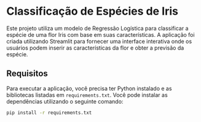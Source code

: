 # Classificação de Espécies de Iris

Este projeto utiliza um modelo de Regressão Logística para classificar a espécie de uma flor Iris com base em suas características. A aplicação foi criada utilizando Streamlit para fornecer uma interface interativa onde os usuários podem inserir as características da flor e obter a previsão da espécie.

## Requisitos

Para executar a aplicação, você precisa ter Python instalado e as bibliotecas listadas em `requirements.txt`. Você pode instalar as dependências utilizando o seguinte comando:

```bash
pip install -r requirements.txt
